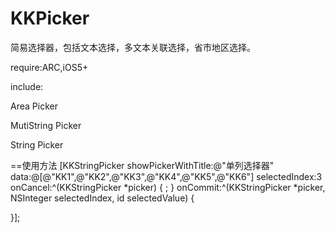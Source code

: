 KKPicker
========

简易选择器，包括文本选择，多文本关联选择，省市地区选择。

require:ARC,iOS5+

include:

Area Picker

MutiString Picker

String Picker

==使用方法
[KKStringPicker showPickerWithTitle:@"单列选择器" data:@[@"KK1",@"KK2",@"KK3",@"KK4",@"KK5",@"KK6"] selectedIndex:3 onCancel:^(KKStringPicker *picker) {
        ;
    } onCommit:^(KKStringPicker *picker, NSInteger selectedIndex, id selectedValue) {

 }];
